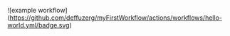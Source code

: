![example workflow]
(https://github.com/deffuzerg/myFirstWorkflow/actions/workflows/hello-world.yml/badge.svg)
